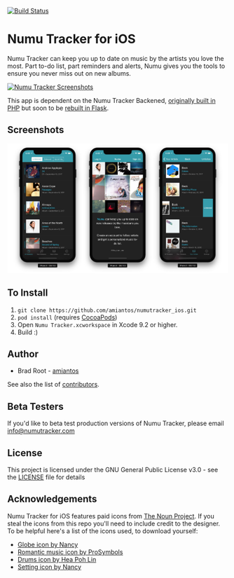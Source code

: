 [![Build Status](https://travis-ci.org/amiantos/numutracker_ios.svg?branch=master)](https://travis-ci.org/amiantos/numutracker_ios)

# Numu Tracker for iOS

Numu Tracker can keep you up to date on music by the artists you love the most. Part to-do list, part reminders and alerts, Numu gives you the tools to ensure you never miss out on new albums.

[![Numu Tracker Screenshots](https://www.apple.com/itunes/link/images/link-badge-appstore.png)](https://itunes.apple.com/us/app/numu-new-music-tracker/id1158641228)

This app is dependent on the Numu Tracker Backened, [originally built in PHP](https://github.com/amiantos/numutracker_php) but soon to be [rebuilt in Flask](https://github.com/amiantos/numutracker_api).

## Screenshots

![Numu Tracker Screenshots](/screenshots.jpg?raw=true)

## To Install

1. `git clone https://github.com/amiantos/numutracker_ios.git`
2. `pod install` (requires [CocoaPods](https://cocoapods.org))
3. Open `Numu Tracker.xcworkspace` in Xcode 9.2 or higher.
4. Build :)

## Author

* Brad Root - [amiantos](https://github.com/amiantos)

See also the list of [contributors](https://github.com/amiantos/numutracker_ios/contributors).

## Beta Testers

If you'd like to beta test production versions of Numu Tracker, please email info@numutracker.com

## License

This project is licensed under the GNU General Public License v3.0 - see the [LICENSE](LICENSE) file for details

## Acknowledgements

Numu Tracker for iOS features paid icons from [The Noun Project](https://thenounproject.com). If you steal the icons from this repo you'll need to include credit to the designer. To be helpful here's a list of the icons used, to download yourself:

* [Globe icon by Nancy](https://thenounproject.com/icon/653058/)
* [Romantic music icon by ProSymbols](https://thenounproject.com/icon/557819/)
* [Drums icon by Hea Poh Lin](https://thenounproject.com/icon/585972/)
* [Setting icon by Nancy](https://thenounproject.com/icon/652826/)
